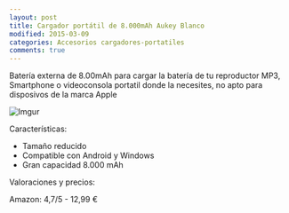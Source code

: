```yaml
---
layout: post
title: Cargador portátil de 8.000mAh Aukey Blanco
modified: 2015-03-09
categories: Accesorios cargadores-portatiles
comments: true
---
```


Batería externa de 8.00mAh para cargar la batería de tu reproductor MP3, Smartphone o videoconsola portatil donde la necesites, no apto para disposivos de la marca Apple

![Imgur](http://i.imgur.com/EK59KWm.jpg?1 "Batería externa")

Características:

 - Tamaño reducido
 - Compatible con Android y Windows
 - Gran capacidad 8.000 mAh

Valoraciones y precios:

Amazon: 4,7/5 - 12,99 €
